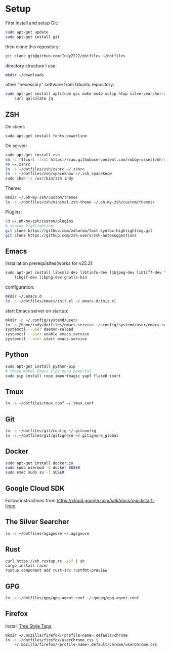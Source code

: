 Setup
=====

First install and setup Git:

```bash
sudo apt-get update
sudo apt-get install git
```

then clone this repository:

```bash
git clone git@github.com:Indy2222/dotfiles ~/dotfiles
```

directory structure I use:

```bash
mkdir ~/downloads
```

other "necessary" software from Ubuntu repository:

```bash
sudo apt-get install aptitude gcc make mu4e xclip htop silversearcher-ag \
    curl qalculate jq
```

ZSH
---

On client:

```bash
sudo apt-get install fonts-powerline
```

On server:

```bash
sudo apt-get install zsh
sh -c "$(curl -fsSL https://raw.githubusercontent.com/robbyrussell/oh-my-zsh/master/tools/install.sh)"
rm ~/.zshrc
ln -s ~/dotfiles/zsh/zshrc ~/.zshrc
ln -s ~/dotfiles/zsh/spaceknow ~/.zsh_spaceknow
sudo chsh -s /usr/bin/zsh indy
```

Theme:

```bash
mkdir ~/.oh-my-zsh/custom/themes
ln -s ~/dotfiles/zsh/minimal.zsh-theme ~/.oh-my-zsh/custom/themes/
```

Plugins:

```bash
cd ~/.oh-my-zsh/custom/plugins
# syntax highlighting
git clone https://github.com/zdharma/fast-syntax-highlighting.git
git clone https://github.com/zsh-users/zsh-autosuggestions
```

Emacs
-----

Installation prerequisites(works for v25.2):

```bash
sudo apt-get install libxml2-dev libtinfo-dev libjpeg-dev libtiff-dev \
    libgif-dev libpng-dev gnutls-bin
```

configuration:

```bash
mkdir ~/.emacs.d
ln -s ~/dotfiles/emacs/init.el ~/.emacs.d/init.el
```

start Emacs server on startup:

```bash
mkdir -p ~/.config/systemd/user/
ln -s /home/indy/dotfiles/emacs.service ~/.config/systemd/user/emacs.service
systemctl --user daemon-reload
systemctl --user enable emacs.service
systemctl --user start emacs.service
```

Python
------

```bash
sudo apt-get install python-pip
# these makes Emacs Elpy more powerful
sudo pip install rope importmagic yapf flake8 isort
```

Tmux
----

```bash
ln -s ~/dotfiles/tmux.conf ~/.tmux.conf
```

Git
---

```bash
ln -s ~/dotfiles/git/config ~/.gitconfig
ln -s ~/dotfiles/git/gitignore ~/.gitignore_global
```

Docker
------

```bash
sudo apt-get install docker.io
sudo sudo usermod -G docker $USER
sudo exec sudo su -l $USER
```

Google Cloud SDK
----------------

Follow instructions from https://cloud.google.com/sdk/docs/quickstart-linux.

The Silver Searcher
-------------------

```bash
ln -s ~/dotfiles/agignore ~/.agignore
```

Rust
----

```bash
curl https://sh.rustup.rs -sSf | sh
cargo install racer
rustup component add rust-src rustfmt-preview
```

GPG
---

```bash
ln -s ~/dotfiles/gpg/gpg-agent.conf ~/.gnupg/gpg-agent.conf
```

Firefox
--------

Install [Tree Style Taps](https://addons.mozilla.org/en-US/firefox/addon/tree-style-tab/).


```bash
mkdir ~/.mozilla/firefox/<profile-name>.default/chrome
ln -s ~/dotfiles/firefox/userChrome.css \
    ~/.mozilla/firefox/<profile-name>.default/chrome/userChrome.css
```
